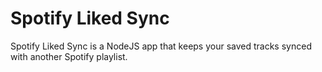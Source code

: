 # Spotify Liked Sync

Spotify Liked Sync is a NodeJS app that keeps your saved tracks synced with another Spotify playlist.

